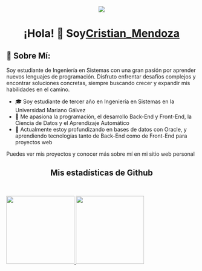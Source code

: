 <div align="center">
<img src="https://i.imgur.com/cEcNHXS.jpg">
<h1 align="center">¡Hola! 👋 Soy<a href="https://proyecto0cd.netlify.app/">Cristian_Mendoza</a></h1>
</div>

## 🌟 Sobre Mí:
Soy estudiante de Ingeniería en Sistemas con una gran pasión por aprender nuevos lenguajes de programación. Disfruto enfrentar desafíos complejos y encontrar soluciones concretas, siempre buscando crecer y expandir mis habilidades en el camino.



- 🎓 Soy estudiante de tercer año en Ingeniería en Sistemas en la Universidad Mariano Gálvez
- 👀 Me apasiona la programación, el desarrollo Back-End y Front-End, la Ciencia de Datos y el Aprendizaje Automático
- 🌱 Actualmente estoy profundizando en bases de datos con Oracle, y aprendiendo tecnologías tanto de Back-End como de Front-End para proyectos web

Puedes ver mis proyectos y conocer más sobre mí en mi sitio web personal


</p>
<h2 align="center">Mis estadísticas de Github</h2>
<p align="center">
<br>


<div>
<a href="https://github.com/CristianMendozaH/CristianMendozaH">

<img height="180em" src="https://github-readme-stats.vercel.app/api?username=CristianMendozaH&show_icons=true&hide=contribs,prs&cache_seconds=86400&theme=vision-friendly-dark"/> 

<img height="180em" src="https://github-readme-stats.vercel.app/api/top-langs/?username=CristianMendozaH&layout=compact&theme=vision-friendly-dark"/> 
</div>



